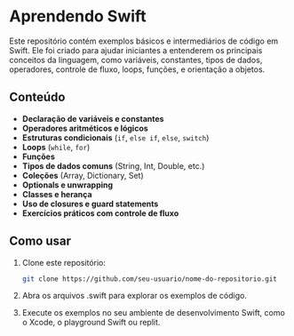 # Aprendendo Swift

Este repositório contém exemplos básicos e intermediários de código em Swift. Ele foi criado para ajudar iniciantes a entenderem os principais conceitos da linguagem, como variáveis, constantes, tipos de dados, operadores, controle de fluxo, loops, funções, e orientação a objetos.

## Conteúdo

- **Declaração de variáveis e constantes**
- **Operadores aritméticos e lógicos**
- **Estruturas condicionais** (`if`, `else if`, `else`, `switch`)
- **Loops** (`while`, `for`)
- **Funções**
- **Tipos de dados comuns** (String, Int, Double, etc.)
- **Coleções** (Array, Dictionary, Set)
- **Optionals e unwrapping**
- **Classes e herança**
- **Uso de closures e guard statements**
- **Exercícios práticos com controle de fluxo**

## Como usar

1. Clone este repositório:
   ```bash
   git clone https://github.com/seu-usuario/nome-do-repositorio.git
2. Abra os arquivos .swift para explorar os exemplos de código.

3. Execute os exemplos no seu ambiente de desenvolvimento Swift, como o Xcode, o playground Swift ou replit.
